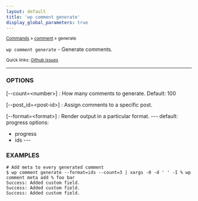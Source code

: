 ```yaml
---
layout: default
title: 'wp comment generate'
display_global_parameters: true
---
```


<small>[Commands](/commands/) &raquo; [comment](/commands/comment/) &raquo; generate</small>

`wp comment generate` - Generate comments.

<small>Quick links: <a href="https://github.com/wp-cli/wp-cli/issues?q=is%3Aopen+label%3Acommand%3Acomment-generate+sort%3Aupdated-desc">Github issues</a></small>

<hr />

### OPTIONS

[\--count=&lt;number&gt;]
: How many comments to generate. Default: 100

[\--post_id=&lt;post-id&gt;]
: Assign comments to a specific post.

[\--format=&lt;format&gt;]
: Render output in a particular format.
\---
default: progress
options:
  - progress
  - ids
\---

### EXAMPLES

    # Add meta to every generated comment
    $ wp comment generate --format=ids --count=3 | xargs -0 -d ' ' -I % wp comment meta add % foo bar
    Success: Added custom field.
    Success: Added custom field.
    Success: Added custom field.




